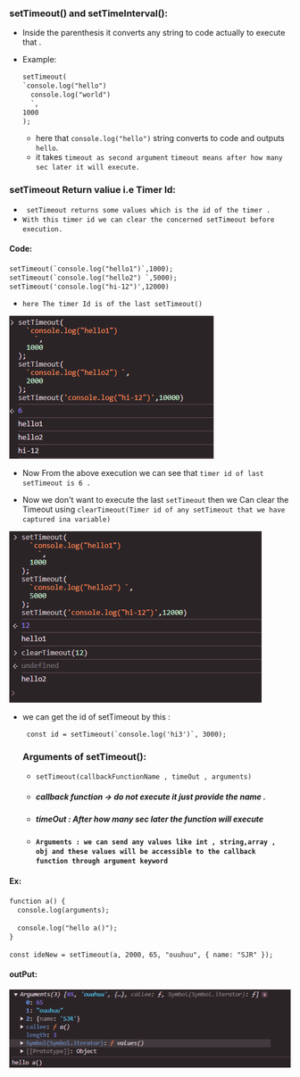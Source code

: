 ### setTimeout() and setTimeInterval():

- Inside the parenthesis it converts any string to code actually to execute that .
- Example:

  ```
  setTimeout(
  `console.log("hello")
    console.log("world")
    `,
  1000
  );
  ```

  - here that `console.log("hello")` string converts to code and outputs `hello`.
  - it takes `timeout as second argument` `timeout means after how many sec later it will execute.`

### setTimeout Return valiue i.e Timer Id:

- ` setTimeout returns some values which is the id of the timer .`
- `With this timer id we can clear the concerned setTimeout before execution.`

#### Code:

```
setTimeout(`console.log("hello1")`,1000);
setTimeout(`console.log("hello2") `,5000);
setTimeout('console.log("hi-12")',12000)
```

- `here The timer Id is of the last setTimeout()`

![alt text](image-5.png)

- Now From the above execution we can see that `timer id of last setTimeout is 6 .`

- Now we don't want to execute the last `setTimeout` then we Can clear the Timeout using `clearTimeout(Timer id of any setTimeout that we have captured ina variable)`

![alt text](image-7.png)

- we can get the id of setTimeout by this :

  ```
   const id = setTimeout(`console.log('hi3')`, 3000);

  ```

  ### Arguments of setTimeout():

  - `setTimeout(callbackFunctionName , timeOut , arguments)`

  - ##### callback function -> do not execute it just provide the name .
  - ##### timeOut : After how many sec later the function will execute
  - #### `Arguments : we can send any values like int , string,array , obj and these values will be accessible to the callback function through argument keyword `

#### Ex:

```
function a() {
  console.log(arguments);

  console.log("hello a()");
}

const ideNew = setTimeout(a, 2000, 65, "ouuhuu", { name: "SJR" });
```

#### outPut:

![alt text](image-8.png)
